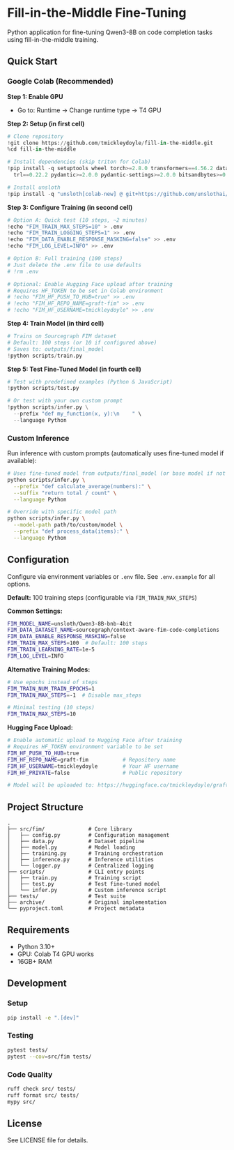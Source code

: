 # Fill-in-the-Middle Fine-Tuning

Python application for fine-tuning Qwen3-8B on code completion tasks using fill-in-the-middle training.

## Quick Start

### Google Colab (Recommended)

**Step 1: Enable GPU**
- Go to: Runtime → Change runtime type → T4 GPU

**Step 2: Setup (in first cell)**
```python
# Clone repository
!git clone https://github.com/tmickleydoyle/fill-in-the-middle.git
%cd fill-in-the-middle

# Install dependencies (skip triton for Colab)
!pip install -q setuptools wheel torch>=2.8.0 transformers==4.56.2 datasets>=2.14.0 \
  trl==0.22.2 pydantic>=2.0.0 pydantic-settings>=2.0.0 bitsandbytes>=0.41.0 accelerate>=0.24.0

# Install unsloth
!pip install -q "unsloth[colab-new] @ git+https://github.com/unslothai/unsloth.git"
```

**Step 3: Configure Training (in second cell)**
```python
# Option A: Quick test (10 steps, ~2 minutes)
!echo "FIM_TRAIN_MAX_STEPS=10" > .env
!echo "FIM_TRAIN_LOGGING_STEPS=1" >> .env
!echo "FIM_DATA_ENABLE_RESPONSE_MASKING=false" >> .env
!echo "FIM_LOG_LEVEL=INFO" >> .env

# Option B: Full training (100 steps)
# Just delete the .env file to use defaults
# !rm .env

# Optional: Enable Hugging Face upload after training
# Requires HF_TOKEN to be set in Colab environment
# !echo "FIM_HF_PUSH_TO_HUB=true" >> .env
# !echo "FIM_HF_REPO_NAME=graft-fim" >> .env
# !echo "FIM_HF_USERNAME=tmickleydoyle" >> .env
```

**Step 4: Train Model (in third cell)**
```python
# Trains on Sourcegraph FIM dataset
# Default: 100 steps (or 10 if configured above)
# Saves to: outputs/final_model
!python scripts/train.py
```

**Step 5: Test Fine-Tuned Model (in fourth cell)**
```python
# Test with predefined examples (Python & JavaScript)
!python scripts/test.py

# Or test with your own custom prompt
!python scripts/infer.py \
  --prefix "def my_function(x, y):\n    " \
  --language Python
```

### Custom Inference
Run inference with custom prompts (automatically uses fine-tuned model if available):
```bash
# Uses fine-tuned model from outputs/final_model (or base model if not found)
python scripts/infer.py \
  --prefix "def calculate_average(numbers):" \
  --suffix "return total / count" \
  --language Python

# Override with specific model path
python scripts/infer.py \
  --model-path path/to/custom/model \
  --prefix "def process_data(items):" \
  --language Python
```

## Configuration

Configure via environment variables or `.env` file. See `.env.example` for all options.

**Default:** 100 training steps (configurable via `FIM_TRAIN_MAX_STEPS`)

**Common Settings:**
```bash
FIM_MODEL_NAME=unsloth/Qwen3-8B-bnb-4bit
FIM_DATA_DATASET_NAME=sourcegraph/context-aware-fim-code-completions
FIM_DATA_ENABLE_RESPONSE_MASKING=false
FIM_TRAIN_MAX_STEPS=100  # Default: 100 steps
FIM_TRAIN_LEARNING_RATE=1e-5
FIM_LOG_LEVEL=INFO
```

**Alternative Training Modes:**
```bash
# Use epochs instead of steps
FIM_TRAIN_NUM_TRAIN_EPOCHS=1
FIM_TRAIN_MAX_STEPS=-1  # Disable max_steps

# Minimal testing (10 steps)
FIM_TRAIN_MAX_STEPS=10
```

**Hugging Face Upload:**
```bash
# Enable automatic upload to Hugging Face after training
# Requires HF_TOKEN environment variable to be set
FIM_HF_PUSH_TO_HUB=true
FIM_HF_REPO_NAME=graft-fim           # Repository name
FIM_HF_USERNAME=tmickleydoyle        # Your HF username
FIM_HF_PRIVATE=false                 # Public repository

# Model will be uploaded to: https://huggingface.co/tmickleydoyle/graft-fim
```

## Project Structure

```
.
├── src/fim/              # Core library
│   ├── config.py         # Configuration management
│   ├── data.py           # Dataset pipeline
│   ├── model.py          # Model loading
│   ├── training.py       # Training orchestration
│   ├── inference.py      # Inference utilities
│   └── logger.py         # Centralized logging
├── scripts/              # CLI entry points
│   ├── train.py          # Training script
│   ├── test.py           # Test fine-tuned model
│   └── infer.py          # Custom inference script
├── tests/                # Test suite
├── archive/              # Original implementation
└── pyproject.toml        # Project metadata
```

## Requirements

- Python 3.10+
- GPU: Colab T4 GPU works
- 16GB+ RAM

## Development

### Setup
```bash
pip install -e ".[dev]"
```

### Testing
```bash
pytest tests/
pytest --cov=src/fim tests/
```

### Code Quality
```bash
ruff check src/ tests/
ruff format src/ tests/
mypy src/
```

## License

See LICENSE file for details.
